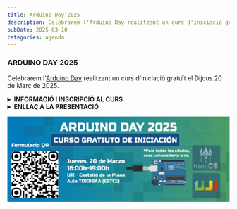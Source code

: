 ```yaml
---
title: Arduino Day 2025
description: Celebrarem l'Arduino Day realitzant un curs d'iniciació gratuït el Dijous 20 de Març de 2025.
pubDate: 2025-03-10
categories: agenda
---
```


### ARDUINO DAY 2025

Celebrarem l'[Arduino Day](https://days.arduino.cc/about) realitzant un curs d'iniciació gratuït el Dijous 20 de Març de 2025.

<details>
  <summary><strong>INFORMACIÓ I INSCRIPCIÓ AL CURS</strong></summary>

  Data: **dijous 20/03**

  Lloc: [UJI](https://www.google.es/maps/place/Universitat+Jaume+I/@39.9902105,-0.0511631,14z/data=!4m6!3m5!1s0xd5ffe0fca9b5147:0x1368bf53b3a7fb3f!8m2!3d39.9943481!4d-0.0702147!16zL20vMDg0dGNk?coh=164777&entry=tt&shorturl=1)

  En el curs s'ensenyarà l'estructura bàsica de l'Arduino, l'ús dels seus pins GPIO i dels pins analògics. Així mateix, es realitzaran projectes de forma pràctica per experimentar com funciona l'Arduino.

Es farà a l'**Aula TD1018AA** de **16-19h**. 

**IMPORTANT: És necessari portar ordinador portàtil amb l'Arduino IDE instal·lat.**

  
  Enllaç per inscriure's: https://forms.gle/fayBGnjUVXNkvHoZ8 
</details>

<details>
  <summary><strong>ENLLAÇ A LA PRESENTACIÓ</strong></summary>
</details>

![](images/Banner-Arduino-Day_Mesa-de-trabajo-1-1024x395.png)
